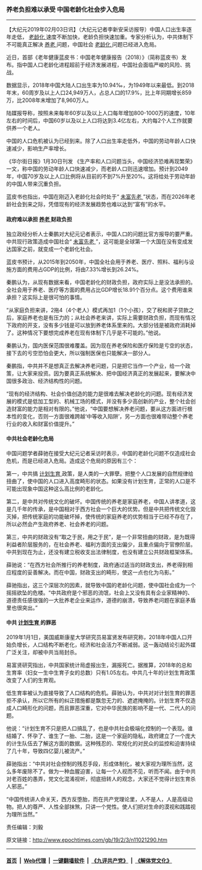 ### 养老负担难以承受 中国老龄化社会步入危局
------------------------

<p>
 【大纪元2019年02月03日讯】（大纪元记者李新安采访报导）中国人口出生率逐年走低，
 <a href="http://www.epochtimes.com/gb/tag/%E8%80%81%E9%BE%84%E5%8C%96.html">
  老龄化
 </a>
 速度不断加快，老龄负担快速加重。专家分析认为，中共体制下不可能真正解决
 <a href="http://www.epochtimes.com/gb/tag/%E5%85%BB%E8%80%81.html">
  养老
 </a>
 问题，中国社会
 <a href="http://www.epochtimes.com/gb/tag/%E8%80%81%E9%BE%84%E5%8C%96.html">
  老龄化
 </a>
 问题已经进入危局。
</p>
<p>
 近日，首部《老年健康蓝皮书：中国老年健康报告（2018）》（简称蓝皮书）发布。指中国人口老龄化进程超前于经济发展进程，中国社会面临严峻的风险、挑战。
</p>
<p>
 数据显示，2018年中国大陆人口出生率为10.94‰，为1949年以来最低。到2018年末，60周岁及以上人口24,949万人，占总人口的17.9%，比上年同期增长859万，比2008年末增加了8,960万人。
</p>
<p>
 陆媒报导称，按照未来每年60岁以及以上人口每年增加800-1000万的速度，10年左右的时间后，中国60岁以及以上人口将达到3.4亿左右，大约每2个人工作就要供养一个老人。
</p>
<p>
 中国的人口危机被认为已经到来。除了人口出生率走低外，中国的劳动年龄人口快速减少，影响生产率增长。
</p>
<p>
 《华尔街日报》1月30日刊发 《生产率和人口问题当头，中国经济恐难再现繁荣》一文，称中国的劳动年龄人口快速减少，而老龄人口则迅速增加。预计到2049年，中国70岁及以上人口比例将从目前的不到7%升至20%。这将给处于劳动年龄的中国人带来沉重负担。
</p>
<p>
 蓝皮书也指出，中国在刚迈入老龄化社会时处于“
 <a href="http://www.epochtimes.com/gb/tag/%E6%9C%AA%E5%AF%8C%E5%85%88%E8%80%81.html">
  未富先老
 </a>
 ”状态，而在2026年老龄社会到来之际，凭借现有的经济发展趋势也难以达到“富有”的水平。
</p>
<h4>
 政府难以承担
 <a href="http://www.epochtimes.com/gb/tag/%E5%85%BB%E8%80%81.html">
  养老
 </a>
 财政负担
</h4>
<p>
 独立政经分析人士秦鹏对大纪元记者表示，中国人口的问题比官方报导的要严重。中共现行政策造成中国社会“
 <a href="http://www.epochtimes.com/gb/tag/%E6%9C%AA%E5%AF%8C%E5%85%88%E8%80%81.html">
  未富先老
 </a>
 ”，这可能是全球第一个大国在没有变成发达国家之前，就变成一个老龄化社会。
</p>
<p>
 蓝皮书预计，从2015年到2050年，中国全社会用于养老、医疗、照料、福利与设施方面的费用占GDP的比例，将由7.33%增长到26.24%。
</p>
<p>
 秦鹏认为，从现有数据来看，中国老龄化的财政负担，政府实际上是没法承担的。全社会用于养老、医疗等方面的费用占比GDP增长18.91个百分点。这个费用谁来承担？这实际上是很可怕的事情。
</p>
<p>
 “从家庭负担来讲，2拖4（4个老人）模式再加1（1个小孩），交了税和房子贷款之后，家庭养老也是有压力的；从社会养老来讲，实际上需要财政负担，而现有情况下政府的开支，没有多少钱是可以放到养老体系里来的。大部分钱是被政府消耗掉了。这种情况下要想完成养老在现有体制下几乎是不可能的。”他说。
</p>
<p>
 秦鹏认为，国内医保范围很难覆盖。因为现在养老保险和医疗保险是亏空的状态，接下去的亏空恐怕会更大，所以强制医保也只能解决一部分人。
</p>
<p>
 秦鹏指，中共并不是想真正去解决养老问题，只是把它当作一个产业，给一个政策，让大家来投资。因为要真正系统解决、把中国经济真正的发展起来，要解决中国很多政治、经济结构性的问题。
</p>
<p>
 “现有的经济结构、社会价值创造的能力是很难去解决老龄化的问题。现有经济发展的模式是低加工型的、机械工场的模式，并没有多少高创新的产业，整个社会创造财富的能力是相对有限的。”他说，“中国要想解决养老问题，要从这方面进行根本性的变化，否则一方面很难跨越‘中等收入陷阱’，另一方面也很难带动整个养老行业的收入和财富价值提升。”
</p>
<h4>
 中共社会老龄化危局
</h4>
<p>
 中国问题学者薛驰在接受大纪元记者采访时表示，中国的老龄化问题不仅造成社会危机，而是已经进入危局。造成这个危局的原因有三个：
</p>
<p>
 第一，中共搞
 <a href="http://www.epochtimes.com/gb/tag/%E8%AE%A1%E5%88%92%E7%94%9F%E8%82%B2.html">
  计划生育
 </a>
 政策，是人类的一大罪孽。把整个人口发展的自然规律给扭曲了，使中国的人口进入高度畸形的状态。如果没有计划生育，正常的人口是不可能出现象中国这种这么高比例的老龄化。
</p>
<p>
 第二，是中共对传统文化的破坏。中国传统的养老是家庭养老，中国人讲孝道，这是几千年的传承，是中国相对于西方社会一个巨大的优势。但是中共把传统文化毁灭掉，把传统家庭的功能破坏掉，使传统的家庭养老的优势相当于已经不存在了，所以必然会产生政府养老、社会养老的问题。
</p>
<p>
 第三，中共的财政没有“取之于民，用之于民”，是一个非常扭曲的财政，是为既得利益者阶层服务的，在社会养老、福利方面的支出偏少，且重点偏向于官僚阶层。中共到现在为止，还没有建立税收支出法律制度，也没有建立公共财政框架体系。
</p>
<p>
 薛驰说：“在西方社会所推行的养老制度，政府通过适当的财政支出，养老得到相应程度的妥善解决。而在中国，财政支出的畸形，使这一点也化为乌影。”
</p>
<p>
 薛驰指出，这三个深层次的因素，就导致中国的老龄化问题，使中国社会成为一个摇摇欲坠的危楼。“中共政府是个邪恶的流氓，社会上又没有具有企业家精神的、道德责任感很强的一大批养老企业来运作，道德的崩溃，导致养老问题在家庭矛盾里也很突出。”
</p>
<h4>
 中共
 <a href="http://www.epochtimes.com/gb/tag/%E8%AE%A1%E5%88%92%E7%94%9F%E8%82%B2.html">
  计划生育
 </a>
 的罪恶
</h4>
<p>
 2019年1月1日，美国威斯康星大学研究员易富贤发布研究称，2018年中国人口开始负增长，人口结构不断老化，经济和社会活力不断减弱。这一轰动结论引起外媒广泛关注，却被中共当局封杀。
</p>
<p>
 易富贤研究指出，中共国家统计局虚报出生，漏报死亡。据推算，2018年的总和生育率（妇女一生中生育子女的总数）只有1.05左右。中共几十年的计划生育政策改变了人们的生育观。
</p>
<p>
 低生育率被认为直接导致了人口结构的危机。薛驰认为，中共对对计划生育的罪恶拒不承认，所以它所有的纠正措施都是飘忽无力的、遮遮掩掩的。计划生育不仅造成人口畸形化的问题，而且罪恶深重，它对中华民族的影响不是一代、二代人的问题。
</p>
<p>
 他说：“计划生育不只是把人口搞乱了，也是中共社会极端化控制的一个表现。谁结婚了、怀孕了、谁生了一胎、二胎，这是一个家庭的隐私，政府建立了一个庞大的计生队伍去了解这方面的数据。这种残忍的、常规化的对民众的监控和迫害持续了几十年，导致四亿婴儿被流产。”
</p>
<p>
 薛驰指出：“中共对社会控制的残忍手段，形成体制化，被大家视为理所当然，这么多年废除不了。做为一种血腥迫害，让每一个人视而不见，听而不闻。由于中共对老百姓的愚弄，党文化混淆视听，彻底扭转人的观念，大家还不觉得计划生育杀人邪恶。”
</p>
<p>
 “中国传统讲人命关天，西方反堕胎，而在共产党理论里，人不是人，人是高级动物。把人的尊严、人性全部抹煞，只讲一个党性。使人们把对生命的漠视和践踏视为理所当然。”
</p>
<p>
 责任编辑：刘毅
</p>

原文链接：http://www.epochtimes.com/gb/19/2/3/n11021290.htm


------------------------
#### [首页](https://github.com/gfw-breaker/banned-news/blob/master/README.md) &nbsp;|&nbsp; [Web代理](https://github.com/labour-camp/helloworld) &nbsp;|&nbsp; [一键翻墙软件](https://github.com/gfw-breaker/nogfw/blob/master/README.md) &nbsp;|&nbsp; [《九评共产党》](https://github.com/gfw-breaker/9ping.md/blob/master/README.md#九评之一评共产党是什么) &nbsp;|&nbsp; [《解体党文化》](https://github.com/gfw-breaker/jtdwh.md/blob/master/README.md#绪论)


